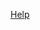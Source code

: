 [Help](https://help.sap.com/docs/SAP_ANALYTICS_CLOUD/0ac8c6754ff84605a4372468d002f2bf/bde41c0b637b49fbb4e7904b660b094f.html?locale=en-US)
